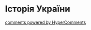 <div id="hypercomments_widget" class="js-hypercomments-widget invisible"></div>

# Історія України

<div class="js-hypercomments-container">
<a href="http://hypercomments.com" class="hc-link" title="comments widget">comments powered by HyperComments</a>
</div>